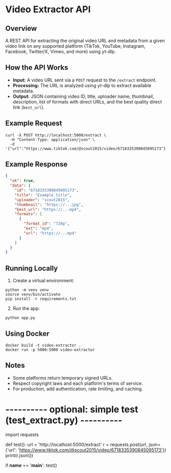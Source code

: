 # Video Extractor API

## Overview
A REST API for extracting the original video URL and metadata from a given video link on any supported platform (TikTok, YouTube, Instagram, Facebook, Twitter/X, Vimeo, and more) using yt-dlp.

## How the API Works
- **Input:** A video URL sent via a `POST` request to the `/extract` endpoint.
- **Processing:** The URL is analyzed using yt-dlp to extract available metadata.
- **Output:** JSON containing video ID, title, uploader name, thumbnail, description, list of formats with direct URLs, and the best quality direct link (`best_url`).

## Example Request
```
curl -X POST http://localhost:5000/extract \
  -H "Content-Type: application/json" \
  -d '{"url":"https://www.tiktok.com/@scout2015/video/6718335390845095173"}'
```

## Example Response
```json
{
  "ok": true,
  "data": {
    "id": "6718335390845095173",
    "title": "Example title",
    "uploader": "scout2015",
    "thumbnail": "https://...jpg",
    "best_url": "https://...mp4",
    "formats": [
      {
        "format_id": "720p",
        "ext": "mp4",
        "url": "https://...mp4"
      }
    ]
  }
}
```

## Running Locally
1. Create a virtual environment:
```
python -m venv venv
source venv/bin/activate
pip install -r requirements.txt
```
2. Run the app:
```
python app.py
```

## Using Docker
```
docker build -t video-extractor .
docker run -p 5000:5000 video-extractor
```

## Notes
- Some platforms return temporary signed URLs.
- Respect copyright laws and each platform's terms of service.
- For production, add authentication, rate limiting, and caching.

# ---------- optional: simple test (test_extract.py) ----------
import requests

def test():
    url = 'http://localhost:5000/extract'
    r = requests.post(url, json={'url': 'https://www.tiktok.com/@scout2015/video/6718335390845095173'})
    print(r.json())

if __name__ == '__main__':
    test()
    
